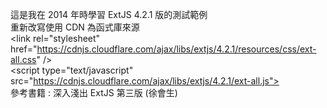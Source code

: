 這是我在 2014 年時學習 ExtJS 4.2.1 版的測試範例  
重新改寫使用 CDN 為函式庫來源  
&lt;link rel="stylesheet" href="https://cdnjs.cloudflare.com/ajax/libs/extjs/4.2.1/resources/css/ext-all.css" />  
&lt;script type="text/javascript" src="https://cdnjs.cloudflare.com/ajax/libs/extjs/4.2.1/ext-all.js"></script>  
參考書籍 : 深入淺出 ExtJS 第三版 (徐會生)  

